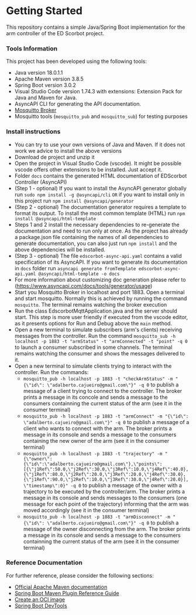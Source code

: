 # Getting Started

This repository contains a simple Java/Spring Boot implementation for the arm controller of the ED Scorbot project.  

### Tools Information
This project has been developed using the following tools:
* Java version 18.0.1.1
* Apache Maven version 3.8.5
* Spring Boot version 3.0.2
* Visual Studio Code version 1.74.3 with extensions: Extension Pack for Java and Maven for Java. 
* AsyncAPI CLI for generating the API documentation.  
* [Mosquitto Broker](https://mosquitto.org/)
* Mosquitto tools (`mosquitto_pub` and `mosquitto_sub`) for testing purposes

### Install instructions
* You can try to use your own versions of Java and Maven. If it does not work we advice to install the above versions
* Download de project and unzip it
* Open the project in Visual Studio Code (vscode). It might be possible vscode offers other extensions to be installed. Just accept it.
* Folder `docs` contains the generated HTML documentation of EDScorbot Controller (AsyncAPI)
* (Step 1 - optional) If you want to install the AsyncAPI generator globally run `sudo npm install -g @asyncapi/cli`  `OR` if you want to install only in this project run `npm install @asyncapi/generator`
* (Step 2 - optional) The documentation generator requires a template to format its output. To install the most common template (HTML) run `npm install @asyncapi/html-template`
* Steps 1 and 2 install the necessary dependencies to re-generate the documentation and need to run only at once. As the project has already a package.json file containing the names of all dependencies to generate documentation, you can also just run `npm install` and the above dependencies will be installed.
* (Step 3 - optional) The file `edscorbot-async-api.yaml` contains a valid specification of its AsyncAPI. If you want to generate its documentation in `docs` folder run `asyncapi generate fromTemplate edscorbot-async-api.yaml @asyncapi/html-template -o docs`  
* For more information about customizing doc generation please refer to (https://www.asyncapi.com/docs/tools/generator/usage)
* Start you Mosquitto Broker in localhost and port 1883. Open a terminal and start mosquitto. Normally this is achieved by running the command `mosquitto`. The terminal remains watching the broker execution
* Run the class EdscorbotMqttApplication.java and the server should start. This step is more user friendly if executed from the vscode editor, as it presents options for Run and Debug above the `main` method.
* Open a new terminal to simulate subscribers (arm's clients) receiving messages from the controller. Run the command `mosquitto_sub -h localhost -p 1883 -t "armStatus" -t "armConnected" -t "point" -q 0` to launch a consumer subscribed in some channels. The terminal remains watching the consumer and shows the messages delivered to it. 
* Open a new terminal to simulate clients trying to interact with the controller. Run the commands:
  - `mosquitto_pub -h localhost -p 1883 -t "checkArmStatus" -m "{\"id\": \"adalberto.cajueiro@gmail.com\"}" -q 0` to publish a message of a client trying to connect to the controller. The broker prints a message in its concole and sends a message to the consumers containning the current status of the arm (see it in the consumer terminal)
  - `mosquitto_pub -h localhost -p 1883 -t "armConnect" -m "{\"id\": \"adalberto.cajueiro@gmail.com\"}" -q 0` to publish a message of a client who wants to connect with the arm. The broker prints a message in its console and sends a message to the consumers containing the new owner of the arm (see it in the consumer terminal)
  - `mosquitto_pub -h localhost -p 1883 -t "trajectory" -m "{\"owner\":{\"id\":\"adalberto.cajueiro@gmail.com\"},\"points\":[{\"j1Ref\":50.0,\"j2Ref\":30.0,\"j3Ref\":10.0,\"j4Ref\":40.0},{\"j1Ref\":80.0,\"j2Ref\":20.0,\"j3Ref\":20.0,\"j4Ref\":30.0},{\"j1Ref\":90.0,\"j2Ref\":10.0,\"j3Ref\":30.0,\"j4Ref\":20.0}],\"timestamp\":0}" -q 0` to publish a message of the owner with a trajectory to be executed by the controller/arm. The broker prints a message in its console and sends messages to the consumers (one message for each point of the trajectory) informing that the arm was moved accordingly (see it in the consumer terminal)
  - `mosquitto_pub -h localhost -p 1883 -t "armDisconnect" -m "{\"id\": \"adalberto.cajueiro@gmail.com\"}" -q 0` to publish a message of the owner disconnecting from the arm. The broker prints a message in its console and sends a message to the consumers containning the current status of the arm (see it in the consumer terminal)

### Reference Documentation
For further reference, please consider the following sections:

* [Official Apache Maven documentation](https://maven.apache.org/guides/index.html)
* [Spring Boot Maven Plugin Reference Guide](https://docs.spring.io/spring-boot/docs/3.0.2/maven-plugin/reference/html/)
* [Create an OCI image](https://docs.spring.io/spring-boot/docs/3.0.2/maven-plugin/reference/html/#build-image)
* [Spring Boot DevTools](https://docs.spring.io/spring-boot/docs/3.0.2/reference/htmlsingle/#using.devtools)

